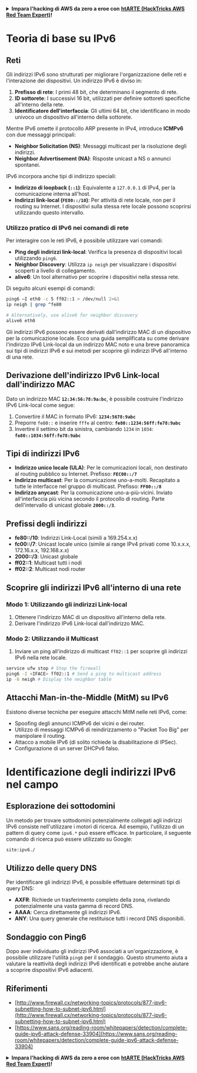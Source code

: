 <details>

<summary><strong>Impara l'hacking di AWS da zero a eroe con</strong> <a href="https://training.hacktricks.xyz/courses/arte"><strong>htARTE (HackTricks AWS Red Team Expert)</strong></a><strong>!</strong></summary>

Altri modi per supportare HackTricks:

* Se vuoi vedere la tua **azienda pubblicizzata su HackTricks** o **scaricare HackTricks in PDF** Controlla i [**PACCHETTI DI ABBONAMENTO**](https://github.com/sponsors/carlospolop)!
* Ottieni il [**merchandising ufficiale di PEASS & HackTricks**](https://peass.creator-spring.com)
* Scopri [**The PEASS Family**](https://opensea.io/collection/the-peass-family), la nostra collezione di [**NFT**](https://opensea.io/collection/the-peass-family) esclusivi
* **Unisciti al** 💬 [**gruppo Discord**](https://discord.gg/hRep4RUj7f) o al [**gruppo telegram**](https://t.me/peass) o **seguici** su **Twitter** 🐦 [**@hacktricks_live**](https://twitter.com/hacktricks_live)**.**
* **Condividi i tuoi trucchi di hacking inviando PR ai** [**HackTricks**](https://github.com/carlospolop/hacktricks) e [**HackTricks Cloud**](https://github.com/carlospolop/hacktricks-cloud) github repos.

</details>


# Teoria di base su IPv6

## Reti

Gli indirizzi IPv6 sono strutturati per migliorare l'organizzazione delle reti e l'interazione dei dispositivi. Un indirizzo IPv6 è diviso in:

1. **Prefisso di rete**: I primi 48 bit, che determinano il segmento di rete.
2. **ID sottorete**: I successivi 16 bit, utilizzati per definire sottoreti specifiche all'interno della rete.
3. **Identificatore dell'interfaccia**: Gli ultimi 64 bit, che identificano in modo univoco un dispositivo all'interno della sottorete.

Mentre IPv6 omette il protocollo ARP presente in IPv4, introduce **ICMPv6** con due messaggi principali:
- **Neighbor Solicitation (NS)**: Messaggi multicast per la risoluzione degli indirizzi.
- **Neighbor Advertisement (NA)**: Risposte unicast a NS o annunci spontanei.

IPv6 incorpora anche tipi di indirizzo speciali:
- **Indirizzo di loopback (`::1`)**: Equivalente a `127.0.0.1` di IPv4, per la comunicazione interna all'host.
- **Indirizzi link-local (`FE80::/10`)**: Per attività di rete locale, non per il routing su Internet. I dispositivi sulla stessa rete locale possono scoprirsi utilizzando questo intervallo.

### Utilizzo pratico di IPv6 nei comandi di rete

Per interagire con le reti IPv6, è possibile utilizzare vari comandi:
- **Ping degli indirizzi link-local**: Verifica la presenza di dispositivi locali utilizzando `ping6`.
- **Neighbor Discovery**: Utilizza `ip neigh` per visualizzare i dispositivi scoperti a livello di collegamento.
- **alive6**: Un tool alternativo per scoprire i dispositivi nella stessa rete.

Di seguito alcuni esempi di comandi:
```bash
ping6 –I eth0 -c 5 ff02::1 > /dev/null 2>&1
ip neigh | grep ^fe80

# Alternatively, use alive6 for neighbor discovery
alive6 eth0
```
Gli indirizzi IPv6 possono essere derivati dall'indirizzo MAC di un dispositivo per la comunicazione locale. Ecco una guida semplificata su come derivare l'indirizzo IPv6 Link-local da un indirizzo MAC noto e una breve panoramica sui tipi di indirizzi IPv6 e sui metodi per scoprire gli indirizzi IPv6 all'interno di una rete.

## **Derivazione dell'indirizzo IPv6 Link-local dall'indirizzo MAC**

Dato un indirizzo MAC **`12:34:56:78:9a:bc`**, è possibile costruire l'indirizzo IPv6 Link-local come segue:

1. Convertire il MAC in formato IPv6: **`1234:5678:9abc`**
2. Preporre `fe80::` e inserire `fffe` al centro: **`fe80::1234:56ff:fe78:9abc`**
3. Invertire il settimo bit da sinistra, cambiando `1234` in `1034`: **`fe80::1034:56ff:fe78:9abc`**

## **Tipi di indirizzi IPv6**

- **Indirizzo unico locale (ULA)**: Per le comunicazioni locali, non destinato al routing pubblico su Internet. Prefisso: **`FEC00::/7`**
- **Indirizzo multicast**: Per la comunicazione uno-a-molti. Recapitato a tutte le interfacce nel gruppo di multicast. Prefisso: **`FF00::/8`**
- **Indirizzo anycast**: Per la comunicazione uno-a-più-vicini. Inviato all'interfaccia più vicina secondo il protocollo di routing. Parte dell'intervallo di unicast globale **`2000::/3`**.

## **Prefissi degli indirizzi**
- **fe80::/10**: Indirizzi Link-Local (simili a 169.254.x.x)
- **fc00::/7**: Unicast locale unico (simile ai range IPv4 privati come 10.x.x.x, 172.16.x.x, 192.168.x.x)
- **2000::/3**: Unicast globale
- **ff02::1**: Multicast tutti i nodi
- **ff02::2**: Multicast nodi router

## **Scoprire gli indirizzi IPv6 all'interno di una rete**

### Modo 1: Utilizzando gli indirizzi Link-local
1. Ottenere l'indirizzo MAC di un dispositivo all'interno della rete.
2. Derivare l'indirizzo IPv6 Link-local dall'indirizzo MAC.

### Modo 2: Utilizzando il Multicast
1. Inviare un ping all'indirizzo di multicast `ff02::1` per scoprire gli indirizzi IPv6 nella rete locale.
```bash
service ufw stop # Stop the firewall
ping6 -I <IFACE> ff02::1 # Send a ping to multicast address
ip -6 neigh # Display the neighbor table
```
## Attacchi Man-in-the-Middle (MitM) su IPv6
Esistono diverse tecniche per eseguire attacchi MitM nelle reti IPv6, come:

- Spoofing degli annunci ICMPv6 dei vicini o dei router.
- Utilizzo di messaggi ICMPv6 di reindirizzamento o "Packet Too Big" per manipolare il routing.
- Attacco a mobile IPv6 (di solito richiede la disabilitazione di IPSec).
- Configurazione di un server DHCPv6 falso.


# Identificazione degli indirizzi IPv6 nel campo

## Esplorazione dei sottodomini
Un metodo per trovare sottodomini potenzialmente collegati agli indirizzi IPv6 consiste nell'utilizzare i motori di ricerca. Ad esempio, l'utilizzo di un pattern di query come `ipv6.*` può essere efficace. In particolare, il seguente comando di ricerca può essere utilizzato su Google:
```bash
site:ipv6./
```
## Utilizzo delle query DNS
Per identificare gli indirizzi IPv6, è possibile effettuare determinati tipi di query DNS:
- **AXFR**: Richiede un trasferimento completo della zona, rivelando potenzialmente una vasta gamma di record DNS.
- **AAAA**: Cerca direttamente gli indirizzi IPv6.
- **ANY**: Una query generale che restituisce tutti i record DNS disponibili.

## Sondaggio con Ping6
Dopo aver individuato gli indirizzi IPv6 associati a un'organizzazione, è possibile utilizzare l'utilità `ping6` per il sondaggio. Questo strumento aiuta a valutare la reattività degli indirizzi IPv6 identificati e potrebbe anche aiutare a scoprire dispositivi IPv6 adiacenti.


## Riferimenti

* [http://www.firewall.cx/networking-topics/protocols/877-ipv6-subnetting-how-to-subnet-ipv6.html](http://www.firewall.cx/networking-topics/protocols/877-ipv6-subnetting-how-to-subnet-ipv6.html)
* [https://www.sans.org/reading-room/whitepapers/detection/complete-guide-ipv6-attack-defense-33904](https://www.sans.org/reading-room/whitepapers/detection/complete-guide-ipv6-attack-defense-33904)


<details>

<summary><strong>Impara l'hacking di AWS da zero a eroe con</strong> <a href="https://training.hacktricks.xyz/courses/arte"><strong>htARTE (HackTricks AWS Red Team Expert)</strong></a><strong>!</strong></summary>

Altri modi per supportare HackTricks:

* Se vuoi vedere la tua **azienda pubblicizzata su HackTricks** o **scaricare HackTricks in PDF**, controlla i [**PACCHETTI DI ABBONAMENTO**](https://github.com/sponsors/carlospolop)!
* Ottieni il [**merchandising ufficiale di PEASS & HackTricks**](https://peass.creator-spring.com)
* Scopri [**The PEASS Family**](https://opensea.io/collection/the-peass-family), la nostra collezione di [**NFT**](https://opensea.io/collection/the-peass-family) esclusivi
* **Unisciti al** 💬 [**gruppo Discord**](https://discord.gg/hRep4RUj7f) o al [**gruppo Telegram**](https://t.me/peass) o **seguici** su **Twitter** 🐦 [**@hacktricks_live**](https://twitter.com/hacktricks_live)**.**
* **Condividi i tuoi trucchi di hacking inviando PR ai repository di** [**HackTricks**](https://github.com/carlospolop/hacktricks) e [**HackTricks Cloud**](https://github.com/carlospolop/hacktricks-cloud).

</details>
